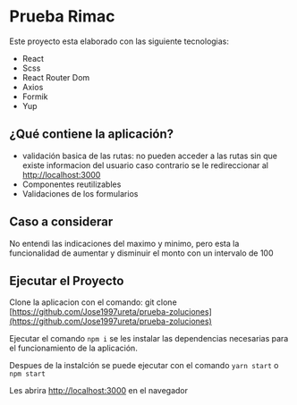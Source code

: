 # Prueba Rimac

Este proyecto esta elaborado con las siguiente tecnologias:

-  React
-  Scss
-  React Router Dom
-  Axios
-  Formik
-  Yup

## ¿Qué contiene la aplicación?

-  validación basica de las rutas: no pueden acceder a las rutas sin que existe informacion del usuario caso contrario se le redireccionar al [http://localhost:3000](http://localhost:3000)
-  Componentes reutilizables
-  Validaciones de los formularios

## Caso a considerar

No entendi las indicaciones del maximo y minimo, pero esta la funcionalidad de aumentar y disminuir el monto con un intervalo de 100

## Ejecutar el Proyecto

Clone la aplicacion con el comando: git clone [https://github.com/Jose1997ureta/prueba-zoluciones](https://github.com/Jose1997ureta/prueba-zoluciones) 

Ejecutar el comando `npm i` se les instalar las dependencias necesarias para el funcionamiento de la aplicación.

Despues de la instalción se puede ejecutar con el comando `yarn start` o `npm start`

Les abrira [http://localhost:3000](http://localhost:3000) en el navegador
